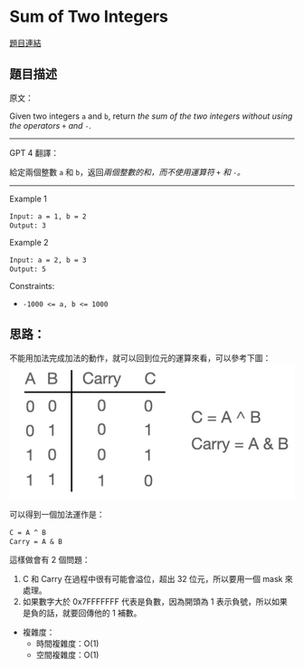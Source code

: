 # Sum of Two Integers

[題目連結](https://leetcode.com/problems/sum-of-two-integers/description/)

## 題目描述
原文：
  
Given two integers `a` and `b`, return *the sum of the two integers without using the operators `+` and `-`.*
 
----

GPT 4 翻譯：

給定兩個整數 `a` 和 `b`，返回*兩個整數的和，而不使用運算符 `+` 和 `-`。*

----

Example 1
```
Input: a = 1, b = 2
Output: 3
```

Example 2
```
Input: a = 2, b = 3
Output: 5
```

Constraints:
* `-1000 <= a, b <= 1000`


## 思路：

不能用加法完成加法的動作，就可以回到位元的運算來看，可以參考下圖：  
![image](./image.png)

可以得到一個加法運作是：
```
C = A ^ B
Carry = A & B
```

這樣做會有 2 個問題：
1. C 和 Carry 在過程中很有可能會溢位，超出 32 位元，所以要用一個 mask 來處理。
2. 如果數字大於 0x7FFFFFFF 代表是負數，因為開頭為 1 表示負號，所以如果是負的話，就要回傳他的 1 補數。

* 複雜度：
  * 時間複雜度：O(1)
  * 空間複雜度：O(1)
